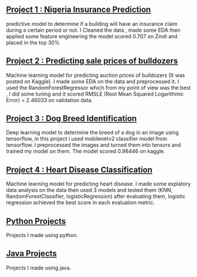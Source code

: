 

## [Project 1 : Nigeria Insurance Prediction](https://github.com/IyadAli-crypto/Nigeria-Insurance-Prediction)
predictive model to determine if a building will have an insurance claim during a certain period or not. I Cleaned the data , made some EDA then applied some feature engineering the model scored 0.707 on Zindi and placed in the top 30%

## [Project 2 : Predicting sale prices of bulldozers](https://github.com/IyadAli-crypto/Predicting-sale-prices-of-bulldozers-using-Machine-Learning)
Machine learning model for predicting auction prices of bulldozers (It was posted on Kaggle). I made some EDA on the data and preprocessed it. I used the RandomForestRegressor which from my point of view was the best , I did some tuning and it scored RMSLE (Root Mean Squared Logarithmic Error) = 2.46033 on validation data.

## [Project 3 : Dog Breed Identification](https://github.com/IyadAli-crypto/Dog-breed-identification)
 Deep learning model to determine the breed of a dog in an image using tensorflow, in this project i used mobilenetv2 classifier model from tensorflow.
 I preprocessed the images and turned them into tensors and trained my model on them. The model scored 0.96446 on kaggle.

## [Project 4 : Heart Disease Classification](https://github.com/IyadAli-crypto/Heart-Disease-prediction)
Machine learning model for predicting heart disease.
I made some explatory data analysis on the data then used 3 models and tested them (KNN, RandomForestClassifier, logisticRegression) after evaluating them,  logistic 
regression achieved the best score in each evaluation metric.

## [Python Projects](https://github.com/IyadAli-crypto/Python-Projects)
Projects I made using python.

## [Java Projects](https://github.com/IyadAli-crypto/Java-Projects)
Projects I made using java.
